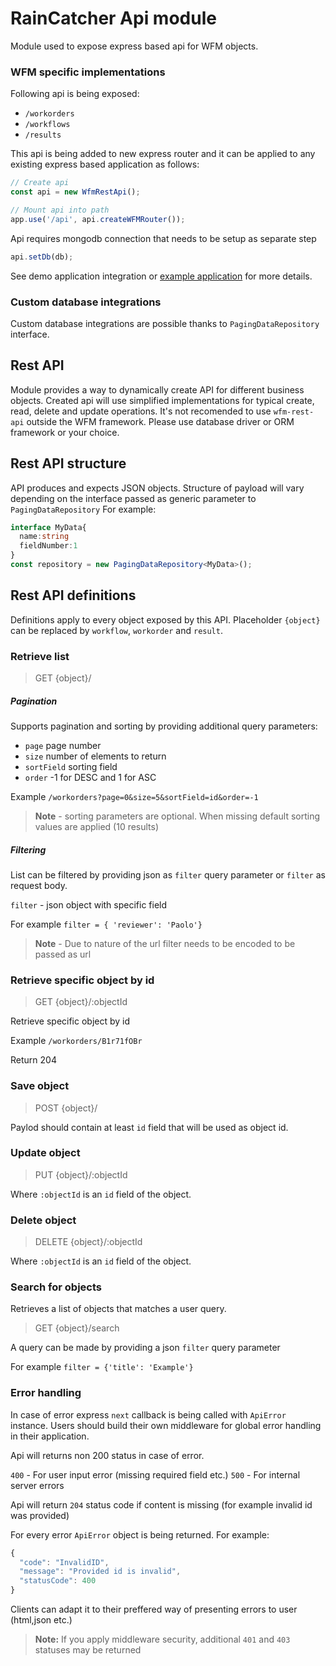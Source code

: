 # RainCatcher Api module

Module used to expose express based api for WFM objects.

### WFM specific implementations

Following api is being exposed:

- `/workorders`
- `/workflows`
- `/results`

This api is being added to new express router and it can be applied to any existing express based application
as follows:

```typescript
// Create api
const api = new WfmRestApi();

// Mount api into path
app.use('/api', api.createWFMRouter());
```

Api requires mongodb connection that needs to be setup as separate step

```typescript
api.setDb(db);
```
See demo application integration or [example application](./example) for more details.

### Custom database integrations

Custom database integrations are possible thanks to `PagingDataRepository` interface.

## Rest API

Module provides a way to dynamically create API for different business objects.
Created api will use simplified implementations for typical create, read, delete and update operations. It's not recomended to use `wfm-rest-api` outside the WFM framework. Please use database driver or ORM framework or your choice.

## Rest API structure

API produces and expects JSON objects.
Structure of payload will vary depending on the interface passed as generic parameter to `PagingDataRepository`
For example:

```typescript
interface MyData{
  name:string
  fieldNumber:1
}
const repository = new PagingDataRepository<MyData>();
```

## Rest API definitions

Definitions apply to every object exposed by this API. Placeholder `{object}` can be replaced by `workflow`, `workorder` and `result`.

### Retrieve list

> GET {object}/

##### Pagination
Supports pagination and sorting by providing additional query parameters:

- `page` page number
- `size` number of elements to return
- `sortField` sorting field
- `order` -1 for DESC and 1 for ASC

Example `/workorders?page=0&size=5&sortField=id&order=-1`

> **Note** - sorting parameters are optional.  When missing default sorting values are applied (10 results)

##### Filtering

List can be filtered by providing json as `filter` query parameter or `filter` as request body.

`filter` - json object with specific field

For example `filter = { 'reviewer': 'Paolo'}`

> **Note** - Due to nature of the url filter needs to be encoded to be passed as url

### Retrieve specific object by id

> GET {object}/:objectId

Retrieve specific object by id

Example `/workorders/B1r71fOBr`

Return 204

### Save object

> POST {object}/

Paylod should contain at least `id` field that will be used as object id.

### Update object

> PUT {object}/:objectId

Where `:objectId` is an `id` field of the object.

### Delete object

> DELETE {object}/:objectId

Where `:objectId` is an `id` field of the object.

### Search for objects

Retrieves a list of objects that matches a user query.

> GET {object}/search

A query can be made by providing a json `filter` query parameter

For example `filter = {'title': 'Example'}`

### Error handling

In case of error express `next` callback is being called with `ApiError` instance.
Users should build their own middleware for global error handling in their application.

Api will returns non 200 status in case of error.

`400` - For user input error (missing required field etc.)
`500` - For internal server errors

Api will return `204` status code if content is missing (for example invalid id was provided)

For every error `ApiError` object is being returned.
For example:

```typescript
{
  "code": "InvalidID",
  "message": "Provided id is invalid",
  "statusCode": 400
}
```
Clients can adapt it to their preffered way of presenting errors to user (html,json etc.)

> **Note:** If you apply middleware security, additional  `401` and `403` statuses may be returned
